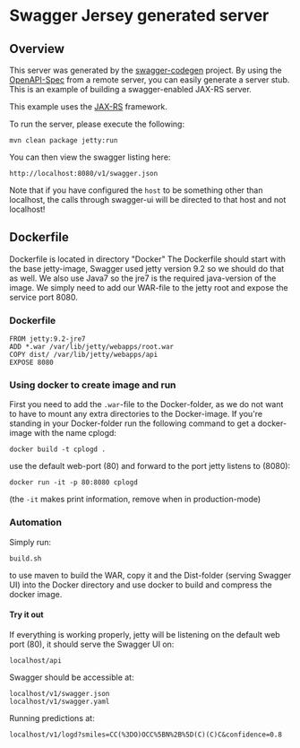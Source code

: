 # Swagger Jersey generated server

## Overview
This server was generated by the [swagger-codegen](https://github.com/swagger-api/swagger-codegen) project. By using the 
[OpenAPI-Spec](https://github.com/swagger-api/swagger-core/wiki) from a remote server, you can easily generate a server stub.  This
is an example of building a swagger-enabled JAX-RS server.

This example uses the [JAX-RS](https://jax-rs-spec.java.net/) framework.

To run the server, please execute the following:

```
mvn clean package jetty:run
```

You can then view the swagger listing here:

```
http://localhost:8080/v1/swagger.json
```

Note that if you have configured the `host` to be something other than localhost, the calls through
swagger-ui will be directed to that host and not localhost!

## Dockerfile

Dockerfile is located in directory "Docker"
The Dockerfile should start with the base jetty-image, Swagger used
jetty version 9.2 so we should do that as well. We also use Java7 so 
the jre7 is the required java-version of the image. 
We simply need to add our WAR-file to the jetty root and expose the 
service port 8080. 

### Dockerfile
``` 
FROM jetty:9.2-jre7
ADD *.war /var/lib/jetty/webapps/root.war
COPY dist/ /var/lib/jetty/webapps/api
EXPOSE 8080
``` 

### Using docker to create image and run

First you need to add the `.war`-file to the Docker-folder, as we do not want
to have to mount any extra directories to the Docker-image.
If you're standing in your Docker-folder run the following command to get
a docker-image with the name cplogd:
``` 
docker build -t cplogd .
```

use the default web-port (80) and forward to the port jetty listens to (8080):
```
docker run -it -p 80:8080 cplogd
```
(the `-it` makes print information, remove when in production-mode)

### Automation

Simply run: 
```
build.sh
```
to use maven to build the WAR, copy it and the Dist-folder (serving Swagger UI) into the Docker directory 
and use docker to build and compress the docker image. 

#### Try it out
If everything is working properly, jetty will be listening on the default web port (80), it should serve the Swagger UI on:
```
localhost/api
```

Swagger should be accessible at:
```
localhost/v1/swagger.json
localhost/v1/swagger.yaml
```

Running predictions at:
```
localhost/v1/logd?smiles=CC(%3DO)OCC%5BN%2B%5D(C)(C)C&confidence=0.8
```
